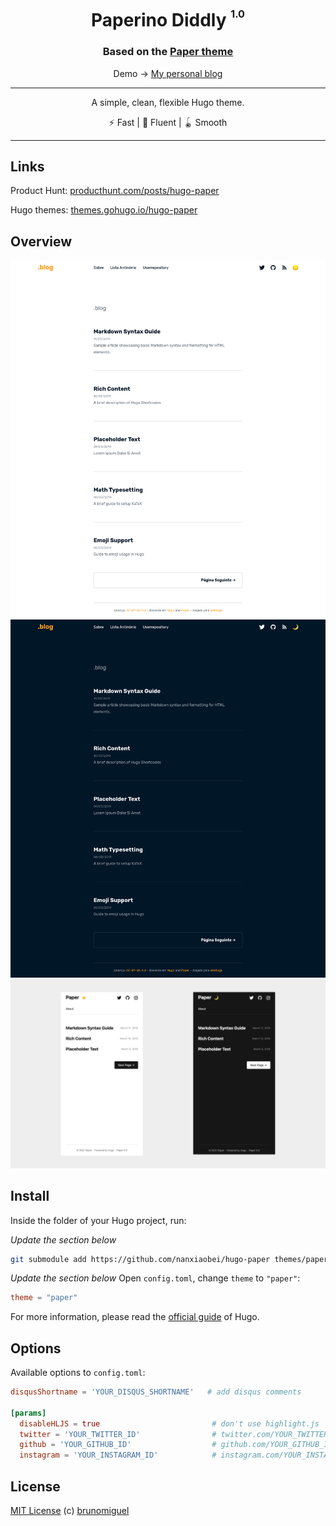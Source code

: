 <div align="center">
<h1>Paperino Diddly <sup><sup><sub>1.0</sub></sup></sup></h1>
<h3>Based on the <a href="https://themes.gohugo.io/hugo-paper/">Paper theme</a></h3>

Demo → [My personal blog](https://blog.brunomiguel.net/)

<hr />

A simple, clean, flexible Hugo theme.

⚡️ Fast | 🦋 Fluent | 🪀 Smooth

</div>

---

## Links

Product Hunt: [producthunt.com/posts/hugo-paper](https://www.producthunt.com/posts/hugo-paper)

Hugo themes: [themes.gohugo.io/hugo-paper](https://themes.gohugo.io/hugo-paper/)

## Overview

![](https://raw.githubusercontent.com/brunomiguel/blog.brunomiguel.net/main/themes/paper/images/screenshot.png)
![](https://raw.githubusercontent.com/brunomiguel/blog.brunomiguel.net/main/themes/paper/images/screenshot_dark.png)
![](https://raw.githubusercontent.com/brunomiguel/blog.brunomiguel.net/main/themes/paper/images/screenshot_mobile.png)

## Install

Inside the folder of your Hugo project, run:

_Update the section below_
```bash
git submodule add https://github.com/nanxiaobei/hugo-paper themes/paper
```

_Update the section below_
Open `config.toml`, change `theme` to `"paper"`:

```toml
theme = "paper"
```

For more information, please read the [official guide](https://gohugo.io/getting-started/quick-start/#step-3-add-a-theme) of Hugo.

## Options

Available options to `config.toml`:

```toml
disqusShortname = 'YOUR_DISQUS_SHORTNAME'   # add disqus comments

[params]
  disableHLJS = true                         # don't use highlight.js
  twitter = 'YOUR_TWITTER_ID'                # twitter.com/YOUR_TWITTER_ID
  github = 'YOUR_GITHUB_ID'                  # github.com/YOUR_GITHUB_ID
  instagram = 'YOUR_INSTAGRAM_ID'            # instagram.com/YOUR_INSTAGRAM_ID
```

## License

[MIT License](https://github.com/brunomiguel/blog.brunomiguel.net/blob/main/themes/paper/LICENSE) (c) [brunomiguel](https://blog.brunomiguel.net/)


